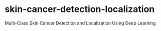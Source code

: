 # skin-cancer-detection-localization
Multi-Class Skin Cancer Detection and Localization Using Deep Learning
